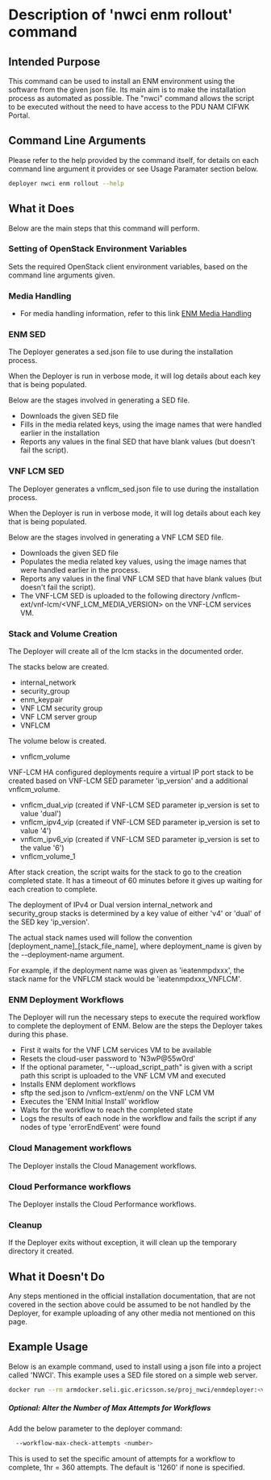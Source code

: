 # Description of 'nwci enm rollout' command

## Intended Purpose
This command can be used to install an ENM environment using the software from the given json file. Its main aim is to make the installation process as automated as possible. The "nwci" command allows the script to be executed without the need to have access to the PDU NAM CIFWK Portal.


## Command Line Arguments
Please refer to the help provided by the command itself, for details on each command line argument it provides or see Usage Paramater section below.

```bash
deployer nwci enm rollout --help
```


## What it Does
Below are the main steps that this command will perform.


### Setting of OpenStack Environment Variables
Sets the required OpenStack client environment variables, based on the command line arguments given.

### Media Handling

* For media handling information, refer to this link [ENM Media Handling](enm_media_information.md)

### ENM SED
The Deployer generates a sed.json file to use during the installation process.

When the Deployer is run in verbose mode, it will log details about each key that is being populated.

Below are the stages involved in generating a SED file.

* Downloads the given SED file
* Fills in the media related keys, using the image names that were handled earlier in the installation
* Reports any values in the final SED that have blank values (but doesn't fail the script).


### VNF LCM SED
The Deployer generates a vnflcm_sed.json file to use during the installation process.

When the Deployer is run in verbose mode, it will log details about each key that is being populated.

Below are the stages involved in generating a VNF LCM SED file.

* Downloads the given SED file
* Populates the media related key values, using the image names that were handled earlier in the process.
* Reports any values in the final VNF LCM SED that have blank values (but doesn't fail the script).
* The VNF-LCM SED is uploaded to the following directory /vnflcm-ext/vnf-lcm/\<VNF_LCM_MEDIA_VERSION> on the VNF-LCM services VM.


### Stack and Volume Creation
The Deployer will create all of the lcm stacks in the documented order.

The stacks below are created.

* internal_network
* security_group
* enm_keypair
* VNF LCM security group
* VNF LCM server group
* VNFLCM

The volume below is created.

* vnflcm_volume

VNF-LCM HA configured deployments require a virtual IP port stack to be created based on VNF-LCM SED parameter 'ip_version' and a additional vnflcm_volume.
* vnflcm_dual_vip (created if VNF-LCM SED parameter ip_version is set to value 'dual')
* vnflcm_ipv4_vip (created if VNF-LCM SED parameter ip_version is set to value '4')
* vnflcm_ipv6_vip (created if VNF-LCM SED parameter ip_version is set to the value '6')
* vnflcm_volume_1

After stack creation, the script waits for the stack to go to the creation completed state. It has a timeout of 60 minutes before it gives up waiting for each creation to complete.

The deployment of IPv4 or Dual version internal_network and security_group stacks is determined by a key value of either 'v4' or 'dual' of the SED key 'ip_version'.

The actual stack names used will follow the convention [deployment\_name]\_[stack\_file\_name], where deployment_name is given by the --deployment-name argument.

For example, if the deployment name was given as 'ieatenmpdxxx', the stack name for the VNFLCM stack would be 'ieatenmpdxxx_VNFLCM'.


### ENM Deployment Workflows
The Deployer will run the necessary steps to execute the required workflow to complete the deployment of ENM. Below are the steps the Deployer takes during this phase.

* First it waits for the VNF LCM services VM to be available
* Resets the cloud-user password to 'N3wP@55w0rd'
* If the optional parameter, "--upload_script_path" is given with a script path this script is uploaded to the VNF LCM VM and executed
* Installs ENM deploment workflows
* sftp the sed.json to /vnflcm-ext/enm/ on the VNF LCM VM
* Executes the 'ENM Initial Install' workflow
* Waits for the workflow to reach the completed state
* Logs the results of each node in the workflow and fails the script if any nodes of type 'errorEndEvent' were found


### Cloud Management workflows
The Deployer installs the Cloud Management workflows.


### Cloud Performance workflows
The Deployer installs the Cloud Performance workflows.


### Cleanup
If the Deployer exits without exception, it will clean up the temporary directory it created.


## What it Doesn't Do
Any steps mentioned in the official installation documentation, that are not covered in the section above could be assumed to be not handled by the Deployer, for example uploading of any other media not mentioned on this page.


## Example Usage
Below is an example command, used to install using a json file into a project called 'NWCI'. This example uses a SED file stored on a simple web server.

```bash
docker run --rm armdocker.seli.gic.ericsson.se/proj_nwci/enmdeployer:<version> nwci enm rollout --os-username nwciUser --os-password 'XXXXXXXXX' --os-auth-url https://nfvi.dc419.nbi2.ericsson.se:5000/v2.0/ --os-project-name NWCI --deployment-name nwci --sed-file-url http://141.137.173.80/ECEE_Environment/ECEE_30k_Environemnt_17.5-17.5.106.json --vnf-lcm-sed-url http://141.137.173.80/ECEE_Environment/Athlone_ECEE_VNF_LCM_17.5-17.5.106.json --artifact-json-file /var/tmp/30k_artifact_json_list.json --os-cacert /root/openstack/cert/ctrl-ca.crt
```

##### Optional: Alter the Number of Max Attempts for Workflows
Add the below parameter to the deployer command:

```bash
  --workflow-max-check-attempts <number>
```
This is used to set the specific amount of attempts for a workflow to complete, 1hr = 360 attempts.
The default is '1260' if none is specified.
